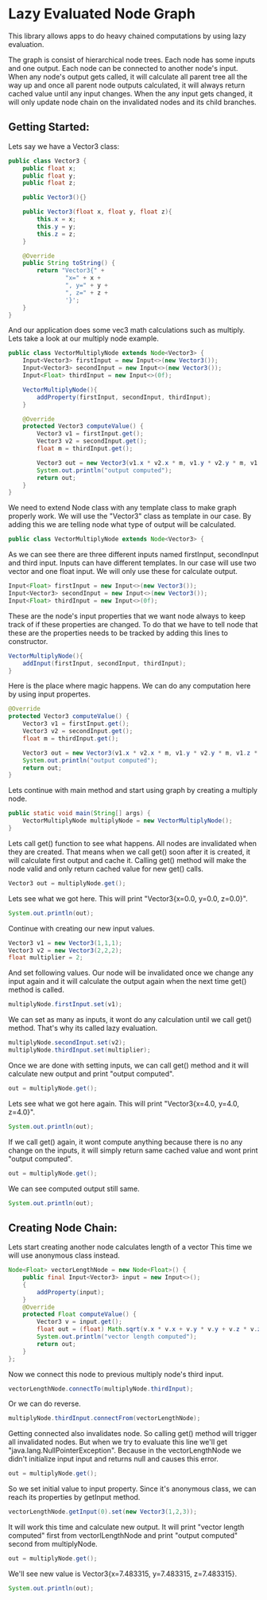 Lazy Evaluated Node Graph
==========================
This library allows apps to do heavy chained computations by using lazy evaluation.

The graph is consist of hierarchical node trees. Each node has some inputs and one output. Each
node can be connected to another node's input. When any node's output gets called, it will calculate
all parent tree all the way up and once all parent node outputs calculated, it will always return cached 
value until any input changes. When the any input gets changed, it will only update node chain on the 
invalidated nodes and its child branches.

Getting Started:
------------------
Lets say we have a Vector3 class:
```java
public class Vector3 {
    public float x;
    public float y;
    public float z;

    public Vector3(){}

    public Vector3(float x, float y, float z){
        this.x = x;
        this.y = y;
        this.z = z;
    }

    @Override
    public String toString() {
        return "Vector3{" +
                "x=" + x +
                ", y=" + y +
                ", z=" + z +
                '}';
    }
}
```

And our application does some vec3 math calculations such as multiply. Lets take a
look at our multiply node example.
```java
public class VectorMultiplyNode extends Node<Vector3> {
    Input<Vector3> firstInput = new Input<>(new Vector3());
    Input<Vector3> secondInput = new Input<>(new Vector3());
    Input<Float> thirdInput = new Input<>(0f);

    VectorMultiplyNode(){
        addProperty(firstInput, secondInput, thirdInput);
    }

    @Override
    protected Vector3 computeValue() {
        Vector3 v1 = firstInput.get();
        Vector3 v2 = secondInput.get();
        float m = thirdInput.get();

        Vector3 out = new Vector3(v1.x * v2.x * m, v1.y * v2.y * m, v1.z * v2.z * m);
        System.out.println("output computed");
        return out;
    }
}
```

We need to extend Node class with any template class to make graph properly work. We will use the "Vector3" class as 
template in our case. By adding this we are telling node what type of output will be calculated.
```java
public class VectorMultiplyNode extends Node<Vector3> {
```

As we can see there are three different inputs named firstInput, secondInput and third input. Inputs
can have different templates. In our case will use two vector and one float input.
We will only use these for calculate output.
```java
Input<Float> firstInput = new Input<>(new Vector3());
Input<Vector3> secondInput = new Input<>(new Vector3());
Input<Float> thirdInput = new Input<>(0f);
```

These are the node's input properties that we want node always to keep track of if these properties are changed. To do that
we have to tell node that these are the properties needs to be tracked by adding this lines to constructor.
```java
VectorMultiplyNode(){
    addInput(firstInput, secondInput, thirdInput);
}
```


Here is the place where magic happens. We can do any computation here by using input propertes.
```java
@Override
protected Vector3 computeValue() {
    Vector3 v1 = firstInput.get();
    Vector3 v2 = secondInput.get();
    float m = thirdInput.get();

    Vector3 out = new Vector3(v1.x * v2.x * m, v1.y * v2.y * m, v1.z * v2.z * m);
    System.out.println("output computed");
    return out;
}
```

Lets continue with main method and start using graph by creating a multiply node.
```java
public static void main(String[] args) {
    VectorMultiplyNode multiplyNode = new VectorMultiplyNode();
}
```

Lets call get() function to see what happens. All nodes are invalidated when they are created. 
That means when we call get() soon after it is created, it will calculate first output and cache it.
Calling get() method will make the node valid and only return cached value for new get() calls.
```java
Vector3 out = multiplyNode.get();
```

Lets see what we got here. This will print "Vector3{x=0.0, y=0.0, z=0.0}".
```java
System.out.println(out);
```

Continue with creating our new input values.
```java
Vector3 v1 = new Vector3(1,1,1);
Vector3 v2 = new Vector3(2,2,2);
float multiplier = 2;
```

And set following values. Our node will be invalidated once we change any input again and 
it will calculate the output again when the next time get() method is called.
```java
multiplyNode.firstInput.set(v1);
```

We can set as many as inputs, it wont do any calculation until we call get() method. 
That's why its called lazy evaluation.
```java
multiplyNode.secondInput.set(v2);
multiplyNode.thirdInput.set(multiplier);
```

Once we are done with setting inputs, we can call get() method and it will calculate new output 
and print "output computed".
```java
out = multiplyNode.get();
```

Lets see what we got here again. This will print "Vector3{x=4.0, y=4.0, z=4.0}".
```java
System.out.println(out);
```

If we call get() again, it wont compute anything because there is no any change on the inputs, 
it will simply return same cached value and wont print "output computed".
```java
out = multiplyNode.get();
```

We can see computed output still same.
```java
System.out.println(out);
```

Creating Node Chain:
-------------------
Lets start creating another node calculates length of a vector
This time we will use anonymous class instead.
```java
Node<Float> vectorLengthNode = new Node<Float>() {
    public final Input<Vector3> input = new Input<>();
    {
        addProperty(input);
    }
    @Override
    protected Float computeValue() {
        Vector3 v = input.get();
        float out = (float) Math.sqrt(v.x * v.x + v.y * v.y + v.z * v.z);
        System.out.println("vector length computed");
        return out;
    }
};
```
Now we connect this node to previous multiply node's third input.
```java
vectorLengthNode.connectTo(multiplyNode.thirdInput);
```

Or we can do reverse.
```java
multiplyNode.thirdInput.connectFrom(vectorLengthNode);
```

Getting connected also invalidates node. So calling get() method will trigger all invalidated nodes.
But when we try to evaluate this line we'll get "java.lang.NullPointerException".
Because in the vectorLengthNode we didn't initialize input input and returns null and causes this error.
```java
out = multiplyNode.get();
```

So we set initial value to input property.
Since it's anonymous class, we can reach its properties by getInput method.
```java
vectorLengthNode.getInput(0).set(new Vector3(1,2,3));
```

It will work this time and calculate new output.
It will print "vector length computed" first from vectorlLengthNode
and print "output computed" second from multiplyNode.
```java
out = multiplyNode.get();
```

We'll see new value is Vector3{x=7.483315, y=7.483315, z=7.483315}.
```java
System.out.println(out);
```